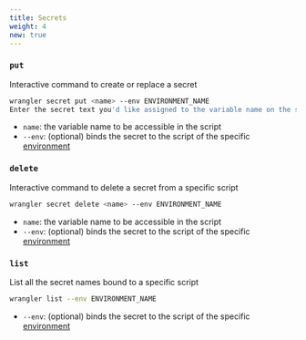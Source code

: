 ```yaml
---
title: Secrets
weight: 4
new: true
---
```


### `put`

Interactive command to create or replace a secret

```bash
wrangler secret put <name> --env ENVIRONMENT_NAME
Enter the secret text you'd like assigned to the variable name on the script named my-worker-ENVIRONMENT_NAME:
```

- `name`: the variable name to be accessible in the script
- `--env`: (optional) binds the secret to the script of the specific [environment](/tooling/wrangler/configuration/environments/)

### `delete`

Interactive command to delete a secret from a specific script

```bash
wrangler secret delete <name> --env ENVIRONMENT_NAME
```

- `name`: the variable name to be accessible in the script
- `--env`: (optional) binds the secret to the script of the specific [environment](/tooling/wrangler/configuration/environments/)

### `list`

List all the secret names bound to a specific script

```bash
wrangler list --env ENVIRONMENT_NAME
```

- `--env`: (optional) binds the secret to the script of the specific [environment](/tooling/wrangler/configuration/environments/)
